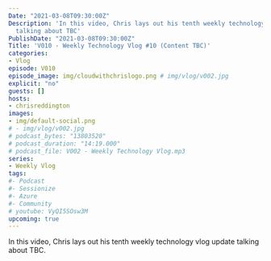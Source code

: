 ```yaml
---
Date: "2021-03-08T09:30:00Z"
Description: 'In this video, Chris lays out his tenth weekly technology vlog update
  talking about TBC'
PublishDate: "2021-03-08T09:30:00Z"
Title: 'V010 - Weekly Technology Vlog #10 (Content TBC)'
categories:
- Vlog
episode: V010
episode_image: img/cloudwithchrislogo.png # img/vlog/v002.jpg
explicit: "no"
guests: []
hosts:
- chrisreddington
images:
- img/default-social.png
# - img/vlog/v002.jpg
# podcast_bytes: "13803520"
# podcast_duration: "14:19.000"
# podcast_file: V002 - Weekly Technology Vlog.mp3
series:
- Weekly Vlog
tags:
#- Podcast
#- Sessionize
#- Azure
#- Community
# youtube: VyQI5SOsw3M
upcoming: true
---
```

In this video, Chris lays out his tenth weekly technology vlog update talking about TBC.